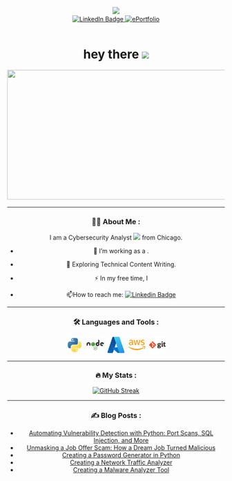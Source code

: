 <div id="header" align="center">
  <img src="https://media1.giphy.com/media/v1.Y2lkPTc5MGI3NjExMm5yaTl2djgxemppOHR1aG92MjZqcmp6OWp2ZDU0cGUxbzFveXkxcSZlcD12MV9pbnRlcm5hbF9naWZfYnlfaWQmY3Q9Zw/PvvSfSDFoAL5e/giphy.gif" width="300"/>
</div>

<div id="badges" align="center">
  <a href="https://www.linkedin.com/in/akmalel/">
    <img src="https://img.shields.io/badge/LinkedIn-blue?style=for-the-badge&logo=linkedin&logoColor=white" alt="LinkedIn Badge"/>
  </a>
  <a href="https://akmalcyber.com">
    <img src="https://img.shields.io/badge/Portfolio-%23000000.svg?style=for-the-badge&logo=firefox&logoColor=#FF7139" alt="ePortfolio"/>
  </a>
<div align="center">
<img src="https://komarev.com/ghpvc/?username=akmalel&style=flat-square&color=blue" alt=""/>
</a>
<h1>
  hey there
  <img src="https://media.giphy.com/media/hvRJCLFzcasrR4ia7z/giphy.gif" width="30px"/>
</h1>

<div align="center">
  <img src="https://media.giphy.com/media/dWesBcTLavkZuG35MI/giphy.gif" width="600" height="300"/>
</div>

---
### :man_technologist: About Me :
I am a Cybersecurity Analyst <img src="https://media.giphy.com/media/WUlplcMpOCEmTGBtBW/giphy.gif" width="30"> from Chicago.
- :telescope: I’m working as a .

- :seedling: Exploring Technical Content Writing.

- :zap: In my free time, I 

- :mailbox:How to reach me: [![Linkedin Badge](https://img.shields.io/badge/LinkedIn-blue?style=for-the-badge&logo=linkedin&logoColor=white)](https://linkedin.com/in/akmalel)

---
### :hammer_and_wrench: Languages and Tools : 
<div>
  <img src="https://github.com/devicons/devicon/blob/master/icons/python/python-original.svg" title="Python" alt="Python" width="40" height="40"/>&nbsp;
  <img src="https://github.com/devicons/devicon/blob/master/icons/nodejs/nodejs-original-wordmark.svg" title="NodeJS" alt="NodeJS" width="40" height="40"/>&nbsp;
  <img src="https://github.com/devicons/devicon/blob/master/icons/azure/azure-original.svg" title="Azure" alt="Azure" width="40" height="40"/>&nbsp;
  <img src="https://github.com/devicons/devicon/blob/master/icons/amazonwebservices/amazonwebservices-plain-wordmark.svg" title="AWS" alt="AWS" width="40" height="40"/>&nbsp;
  <img src="https://github.com/devicons/devicon/blob/master/icons/git/git-original-wordmark.svg" title="Git" alt="Git" width="40" height="40"/>
  
</div>

---
### :fire: My Stats :
  [![GitHub Streak](https://streak-stats.demolab.com?user=akmalel&theme=dark)](https://git.io/streak-stats)
  
 ---
### :writing_hand: Blog Posts :
<!-- BLOG-POST-LIST:START -->
- [Automating Vulnerability Detection with Python: Port Scans, SQL Injection, and More](https://akmalcyber.com/2025/01/13/automating-vulnerability-detection-with-python-port-scans-sql-injection-and-more/?utm_source=rss&utm_medium=rss&utm_campaign=automating-vulnerability-detection-with-python-port-scans-sql-injection-and-more)
- [Unmasking a Job Offer Scam: How a Dream Job Turned Malicious](https://akmalcyber.com/2025/01/13/unmasking-a-job-offer-scam-how-a-dream-job-turned-malicious/?utm_source=rss&utm_medium=rss&utm_campaign=unmasking-a-job-offer-scam-how-a-dream-job-turned-malicious)
- [Creating a Password Generator in Python](https://akmalcyber.com/2024/12/29/creating-a-password-generator-in-python/?utm_source=rss&utm_medium=rss&utm_campaign=creating-a-password-generator-in-python)
- [Creating a Network Traffic Analyzer](https://akmalcyber.com/2024/12/28/creating-a-network-traffic-analyzer/?utm_source=rss&utm_medium=rss&utm_campaign=creating-a-network-traffic-analyzer)
- [Creating a Malware Analyzer Tool](https://akmalcyber.com/2024/12/27/creating-a-malware-analyzer-tool/?utm_source=rss&utm_medium=rss&utm_campaign=creating-a-malware-analyzer-tool)
<!-- BLOG-POST-LIST:END --> 
